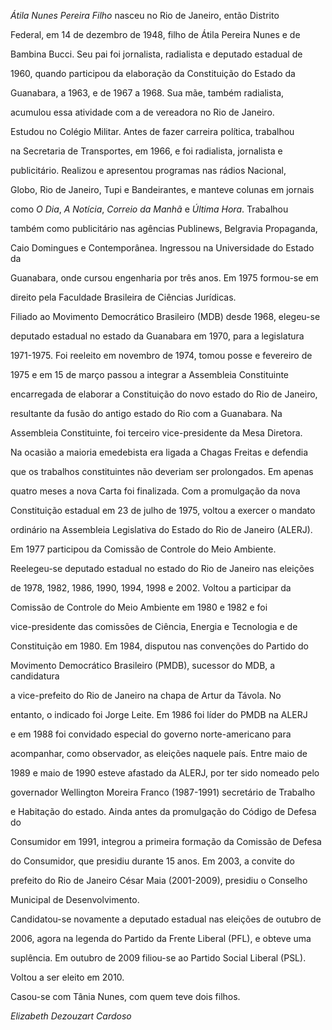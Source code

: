 

*Átila Nunes Pereira Filho* nasceu no Rio de Janeiro, então Distrito

Federal, em 14 de dezembro de 1948, filho de Átila Pereira Nunes e de

Bambina Bucci. Seu pai foi jornalista, radialista e deputado estadual de

1960, quando participou da elaboração da Constituição do Estado da

Guanabara, a 1963, e de 1967 a 1968. Sua mãe, também radialista,

acumulou essa atividade com a de vereadora no Rio de Janeiro.



Estudou no Colégio Militar. Antes de fazer carreira política, trabalhou

na Secretaria de Transportes, em 1966, e foi radialista, jornalista e

publicitário. Realizou e apresentou programas nas rádios Nacional,

Globo, Rio de Janeiro, Tupi e Bandeirantes, e manteve colunas em jornais

como *O Dia*, *A Notícia*, *Correio da Manhã* e *Última Hora*. Trabalhou

também como publicitário nas agências Publinews, Belgravia Propaganda,

Caio Domingues e Contemporânea. Ingressou na Universidade do Estado da

Guanabara, onde cursou engenharia por três anos. Em 1975 formou-se em

direito pela Faculdade Brasileira de Ciências Jurídicas.



Filiado ao Movimento Democrático Brasileiro (MDB) desde 1968, elegeu-se

deputado estadual no estado da Guanabara em 1970, para a legislatura

1971-1975. Foi reeleito em novembro de 1974, tomou posse e fevereiro de

1975 e em 15 de março passou a integrar a Assembleia Constituinte

encarregada de elaborar a Constituição do novo estado do Rio de Janeiro,

resultante da fusão do antigo estado do Rio com a Guanabara. Na

Assembleia Constituinte, foi terceiro vice-presidente da Mesa Diretora.

Na ocasião a maioria emedebista era ligada a Chagas Freitas e defendia

que os trabalhos constituintes não deveriam ser prolongados. Em apenas

quatro meses a nova Carta foi finalizada. Com a promulgação da nova

Constituição estadual em 23 de julho de 1975, voltou a exercer o mandato

ordinário na Assembleia Legislativa do Estado do Rio de Janeiro (ALERJ).

Em 1977 participou da Comissão de Controle do Meio Ambiente.



Reelegeu-se deputado estadual no estado do Rio de Janeiro nas eleições

de 1978, 1982, 1986, 1990, 1994, 1998 e 2002. Voltou a participar da

Comissão de Controle do Meio Ambiente em 1980 e 1982 e foi

vice-presidente das comissões de Ciência, Energia e Tecnologia e de

Constituição em 1980. Em 1984, disputou nas convenções do Partido do

Movimento Democrático Brasileiro (PMDB), sucessor do MDB, a candidatura

a vice-prefeito do Rio de Janeiro na chapa de Artur da Távola. No

entanto, o indicado foi Jorge Leite. Em 1986 foi líder do PMDB na ALERJ

e em 1988 foi convidado especial do governo norte-americano para

acompanhar, como observador, as eleições naquele país. Entre maio de

1989 e maio de 1990 esteve afastado da ALERJ, por ter sido nomeado pelo

governador Wellington Moreira Franco (1987-1991) secretário de Trabalho

e Habitação do estado. Ainda antes da promulgação do Código de Defesa do

Consumidor em 1991, integrou a primeira formação da Comissão de Defesa

do Consumidor, que presidiu durante 15 anos. Em 2003, a convite do

prefeito do Rio de Janeiro César Maia (2001-2009), presidiu o Conselho

Municipal de Desenvolvimento.



Candidatou-se novamente a deputado estadual nas eleições de outubro de

2006, agora na legenda do Partido da Frente Liberal (PFL), e obteve uma

suplência. Em outubro de 2009 filiou-se ao Partido Social Liberal (PSL).

Voltou a ser eleito em 2010.



Casou-se com Tânia Nunes, com quem teve dois filhos.



*Elizabeth Dezouzart Cardoso*



